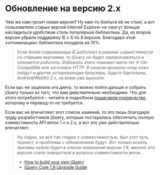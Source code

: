 # Обновление на версию 2.х

Чем же нам грозит новая версия? Ну нам-то бояться её не стоит, а вот пользователи старых версий Internet Explorer не смогут больше насладиться удобством столь популярной библиотеки. Да, из второй версии убрали поддержку IE с 6 по 8 версию. Благодаря этой «оптимизации» библиотека похудела на 10%.

> _Если более современные IE работают в режиме совместимости со старыми версиями, то jQuery не будет заморачиваться и откажется работать. Избежать этого поможет мета-тег X-UA-Compatible или заголовок HTTP._ _В скором времени «под нож» пойдут и другие устаревающие браузеры, будьте бдительны, Android/WebKit 2.x, за вами уже выехали._

Если вас не зацепила эта диета, то можно пойти дальше и собрать jQuery только из того, что вам действительно необходимо. Что для этого потребуется – читайте в подробном [пошаговом руководстве](https://github.com/jquery/jquery/), которому и перевод-то не требуется.

Если вас не впечатляет этот список измений, то это лишь благодаря труду разработчиков jQuery, которые постарались обеспечить полную совместимость API веток 1.х и 2.х, а вот это уже действительно впечатляет.

> _Ну ладно, не всё так гладко с совместимостью, был этот путь тернист, и проблемы с обновлением будут. Вот только искать причину нужно будет в списке изменений версии 1.9, именно эта версия стала поворотной в вопросе совместимости веток._
>
> * [How to build your own jQuery](https://github.com/jquery/jquery/)
> * [jQuery Core 1.9 Upgrade Guide](http://jquery.com/upgrade-guide/1.9/)
